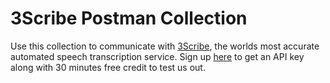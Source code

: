 
# 3Scribe Postman Collection

Use this collection to communicate with [3Scribe](https://3scri.be), the worlds most accurate automated speech transcription service.  Sign up [here](https://3scri.be/register) to get an API key along with 30 minutes free credit to test us out.
